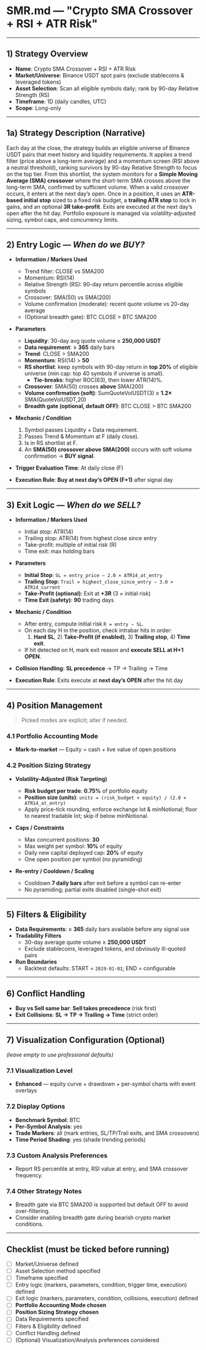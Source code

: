 # SMR.md — "Crypto SMA Crossover + RSI + ATR Risk"

---

## 1) Strategy Overview
- **Name**: Crypto SMA Crossover + RSI + ATR Risk
- **Market/Universe**: Binance USDT spot pairs (exclude stablecoins & leveraged tokens)
- **Asset Selection**: Scan all eligible symbols daily; rank by 90-day Relative Strength (RS)
- **Timeframe**: 1D (daily candles, UTC)
- **Scope**: Long-only

---

## 1a) Strategy Description (Narrative)
Each day at the close, the strategy builds an eligible universe of Binance USDT pairs that meet history and liquidity requirements. It applies a trend filter (price above a long-term average) and a momentum screen (RSI above a neutral threshold), ranking survivors by 90-day Relative Strength to focus on the top tier. From this shortlist, the system monitors for a **Simple Moving Average (SMA) crossover** where the short-term SMA crosses above the long-term SMA, confirmed by sufficient volume. When a valid crossover occurs, it enters at the next day’s open. Once in a position, it uses an **ATR-based initial stop** sized to a fixed risk budget, a **trailing ATR stop** to lock in gains, and an optional **3R take-profit**. Exits are executed at the next day’s open after the hit day. Portfolio exposure is managed via volatility-adjusted sizing, symbol caps, and concurrency limits.

---

## 2) Entry Logic — *When do we BUY?*
- **Information / Markers Used**
  - Trend filter: CLOSE vs SMA200
  - Momentum: RSI(14)
  - Relative Strength (RS): 90-day return percentile across eligible symbols
  - Crossover: SMA(50) vs SMA(200)
  - Volume confirmation (moderate): recent quote volume vs 20-day average
  - (Optional breadth gate): BTC CLOSE > BTC SMA200

- **Parameters**
  - **Liquidity**: 30-day avg quote volume ≥ **250,000 USDT**
  - **Data requirement**: ≥ **365** daily bars
  - **Trend**: CLOSE > SMA200
  - **Momentum**: RSI(14) > **50**
  - **RS shortlist**: keep symbols with 90-day return in **top 20%** of eligible universe (min cap: top 40 symbols if universe is small).  
    - **Tie-breaks**: higher ROC(63), then lower ATR(14)%.
  - **Crossover**: SMA(50) crosses **above** SMA(200)
  - **Volume confirmation (soft)**: SumQuoteVolUSDT(3) ≥ **1.2×** SMA(QuoteVolUSDT,20)
  - **Breadth gate (optional, default OFF)**: BTC CLOSE > BTC SMA200

- **Mechanic / Condition**
  1. Symbol passes Liquidity + Data requirement.
  2. Passes Trend & Momentum at F (daily close).
  3. Is in RS shortlist at F.
  4. An **SMA(50) crossover above SMA(200)** occurs with soft volume confirmation → **BUY signal**.

- **Trigger Evaluation Time**: At daily close (F)  
- **Execution Rule**: **Buy at next day’s OPEN (F+1)** after signal day

---

## 3) Exit Logic — *When do we SELL?*
- **Information / Markers Used**
  - Initial stop: ATR(14)
  - Trailing stop: ATR(14) from highest close since entry
  - Take-profit: multiple of initial risk (R)
  - Time exit: max holding bars

- **Parameters**
  - **Initial Stop**: `SL = entry_price − 2.0 × ATR14_at_entry`
  - **Trailing Stop**: `Trail = highest_close_since_entry − 3.0 × ATR14_current`
  - **Take-Profit (optional)**: Exit at **+3R** (3 × initial risk)
  - **Time Exit (safety)**: **90** trading days

- **Mechanic / Condition**
  - After entry, compute initial risk `R = entry − SL`.
  - On each day H in the position, check intrabar hits in order:
    1) **Hard SL**, 2) **Take-Profit (if enabled)**, 3) **Trailing stop**, 4) **Time exit**.
  - If hit detected on H, mark exit reason and **execute SELL at H+1 OPEN**.

- **Collision Handling**: **SL precedence** → TP → Trailing → Time  
- **Execution Rule**: Exits execute at **next day’s OPEN** after the hit day

---

## 4) Position Management
> Picked modes are explicit; alter if needed.

### 4.1 Portfolio Accounting Mode
- **Mark-to-market** — Equity = cash + live value of open positions

### 4.2 Position Sizing Strategy
- **Volatility-Adjusted (Risk Targeting)**
  - **Risk budget per trade**: **0.75%** of portfolio equity
  - **Position size (units)**: `units = (risk_budget × equity) / (2.0 × ATR14_at_entry)`
  - Apply price-tick rounding, enforce exchange lot & minNotional; floor to nearest tradable lot; skip if below minNotional.

- **Caps / Constraints**
  - Max concurrent positions: **30**
  - Max weight per symbol: **10%** of equity
  - Daily new capital deployed cap: **20%** of equity
  - One open position per symbol (no pyramiding)

- **Re-entry / Cooldown / Scaling**
  - Cooldown **7 daily bars** after exit before a symbol can re-enter
  - No pyramiding; partial exits disabled (single-shot exit)

---

## 5) Filters & Eligibility
- **Data Requirements**: ≥ **365** daily bars available before any signal use
- **Tradability Filters**
  - 30-day average quote volume ≥ **250,000 USDT**
  - Exclude stablecoins, leveraged tokens, and obviously ill-quoted pairs
- **Run Boundaries**
  - Backtest defaults: START = `2019-01-01`; END = configurable

---

## 6) Conflict Handling
- **Buy vs Sell same bar**: **Sell takes precedence** (risk first)  
- **Exit Collisions**: **SL → TP → Trailing → Time** (strict order)

---

## 7) Visualization Configuration (Optional)
*(leave empty to use professional defaults)*

### 7.1 Visualization Level
- **Enhanced** — equity curve + drawdown + per-symbol charts with event overlays

### 7.2 Display Options
- **Benchmark Symbol**: BTC
- **Per-Symbol Analysis**: yes
- **Trade Markers**: all (mark entries, SL/TP/Trail exits, and SMA crossovers)
- **Time Period Shading**: yes (shade trending periods)

### 7.3 Custom Analysis Preferences
- Report RS percentile at entry, RSI value at entry, and SMA crossover frequency.

### 7.4 Other Strategy Notes
- Breadth gate via BTC SMA200 is supported but default OFF to avoid over-filtering.
- Consider enabling breadth gate during bearish crypto market conditions.

---

## Checklist (must be ticked before running)
- [ ] Market/Universe defined  
- [ ] Asset Selection method specified  
- [ ] Timeframe specified  
- [ ] Entry logic (markers, parameters, condition, trigger time, execution) defined  
- [ ] Exit logic (markers, parameters, condition, collisions, execution) defined  
- [ ] **Portfolio Accounting Mode chosen**  
- [ ] **Position Sizing Strategy chosen**  
- [ ] Data Requirements specified  
- [ ] Filters & Eligibility defined  
- [ ] Conflict Handling defined  
- [ ] (Optional) Visualization/Analysis preferences considered